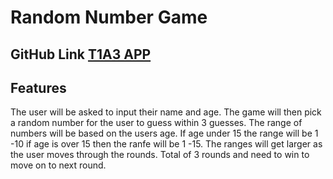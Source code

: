 # Random Number Game

## GitHub Link [T1A3 APP](https://github.com/fabs-pe/T1A3)

## Features

The user will be asked to input their name and age. The game will then pick a random number for the user to guess within 3 guesses. The range of numbers will be based on the users age. If age  under 15 the range will be 1 -10 if age is over 15 then the ranfe will be 1 -15. The ranges will get larger as the user moves through the rounds. Total of 3 rounds and need to win to move on to next round.
